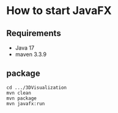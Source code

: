 # How to start JavaFX

## Requirements

* Java 17
* maven 3.3.9

## package

```
cd .../3DVisualization
mvn clean
mvn package 
mvn javafx:run
```
